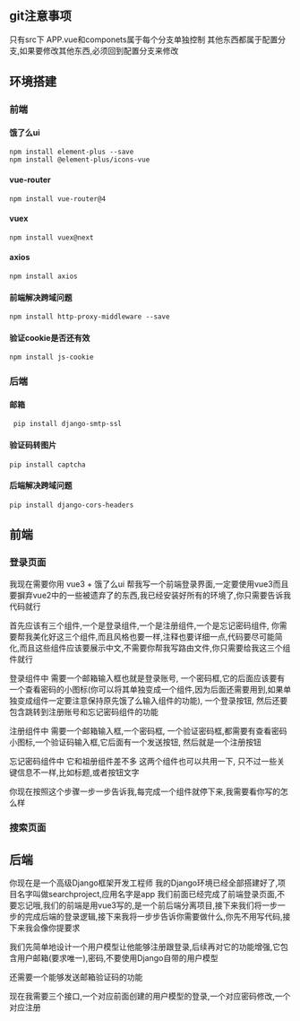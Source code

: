 
## git注意事项

只有src下 APP.vue和componets属于每个分支单独控制
其他东西都属于配置分支,如果要修改其他东西,必须回到配置分支来修改

## 环境搭建

### 前端

#### 饿了么ui

``` 
npm install element-plus --save
npm install @element-plus/icons-vue
```

#### vue-router
```
npm install vue-router@4
```

#### vuex
```
npm install vuex@next
```
#### axios
```
npm install axios
```
#### 前端解决跨域问题
```
npm install http-proxy-middleware --save
```
#### 验证cookie是否还有效
```
npm install js-cookie
```
### 后端

#### 邮箱
```
 pip install django-smtp-ssl
```

#### 验证码转图片

```
pip install captcha
```

#### 后端解决跨域问题
```
pip install django-cors-headers
```





## 前端

### 登录页面

我现在需要你用 vue3 + 饿了么ui  帮我写一个前端登录界面,一定要使用vue3而且要摒弃vue2中的一些被遗弃了的东西,我已经安装好所有的环境了,你只需要告诉我代码就行

首先应该有三个组件,一个是登录组件,一个是注册组件,一个是忘记密码组件, 你需要帮我美化好这三个组件,而且风格也要一样,注释也要详细一点,代码要尽可能简化,而且这些组件应该要展示中文,不需要你帮我写路由文件,你只需要给我这三个组件就行

登录组件中 需要一个邮箱输入框也就是登录账号, 一个密码框,它的后面应该要有一个查看密码的小图标(你可以将其单独变成一个组件,因为后面还需要用到,如果单独变成组件一定要注意保持原先饿了么输入组件的功能), 一个登录按钮, 然后还要包含跳转到注册账号和忘记密码组件的功能

注册组件中  需要一个邮箱输入框,一个密码框, 一个验证密码框,都需要有查看密码小图标,一个验证码输入框,它后面有一个发送按钮, 然后就是一个注册按钮

忘记密码组件中  它和祖册组件差不多 这两个组件也可以共用一下, 只不过一些关键信息不一样,比如标题,或者按钮文字

你现在按照这个步骤一步一步告诉我,每完成一个组件就停下来,我需要看你写的怎么样

### 搜索页面

## 后端

你现在是一个高级Django框架开发工程师
我的Django环境已经全部搭建好了,项目名字叫做searchproject,应用名字是app
我们前面已经完成了前端登录页面,不要忘记哦,我们的前端是用vue3写的,是一个前后端分离项目,接下来我们将一步一步的完成后端的登录逻辑,接下来我将一步步告诉你需要做什么,你先不用写代码,接下来我会像你提要求

我们先简单地设计一个用户模型让他能够注册跟登录,后续再对它的功能增强,它包含用户邮箱(要求唯一),密码,不要使用Django自带的用户模型

还需要一个能够发送邮箱验证码的功能

现在我需要三个接口,一个对应前面创建的用户模型的登录,一个对应密码修改,一个对应注册

